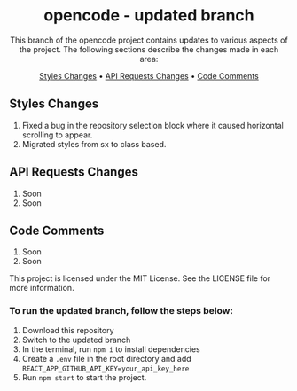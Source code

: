 <h1 align="center">opencode - updated branch</h1>


<p align="center">
  This branch of the opencode project contains updates to various aspects of the project. The following sections describe the changes made in each area:
</p>

<p align="center">
  <a href="#styles-changes">Styles Changes</a> •
  <a href="#API Requests Changes">API Requests Changes</a> •
  <a href="#Code Comments">Code Comments</a>
</p>

## Styles Changes

1. Fixed a bug in the repository selection block where it caused horizontal scrolling to appear.
2. Migrated styles from sx to class based.

## API Requests Changes

1. Soon
2. Soon

## Code Comments

1. Soon
2. Soon

This project is licensed under the MIT License. See the LICENSE file for more information.

### To run the updated branch, follow the steps below:
1. Download this repository
2. Switch to the updated branch
3. In the terminal, run `npm i` to install dependencies
4. Create a `.env` file in the root directory and add `REACT_APP_GITHUB_API_KEY=your_api_key_here`
5. Run `npm start` to start the project.
